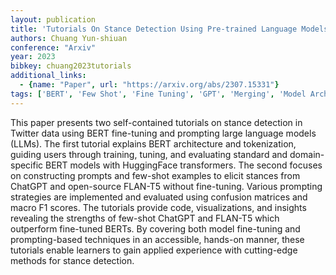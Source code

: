 ```yaml
---
layout: publication
title: 'Tutorials On Stance Detection Using Pre-trained Language Models: Fine-tuning BERT And Prompting Large Language Models'
authors: Chuang Yun-shiuan
conference: "Arxiv"
year: 2023
bibkey: chuang2023tutorials
additional_links:
  - {name: "Paper", url: "https://arxiv.org/abs/2307.15331"}
tags: ['BERT', 'Few Shot', 'Fine Tuning', 'GPT', 'Merging', 'Model Architecture', 'Pretraining Methods', 'Prompting', 'Tokenization', 'Training Techniques', 'Transformer']
---
```

This paper presents two self-contained tutorials on stance detection in Twitter data using BERT fine-tuning and prompting large language models (LLMs). The first tutorial explains BERT architecture and tokenization, guiding users through training, tuning, and evaluating standard and domain-specific BERT models with HuggingFace transformers. The second focuses on constructing prompts and few-shot examples to elicit stances from ChatGPT and open-source FLAN-T5 without fine-tuning. Various prompting strategies are implemented and evaluated using confusion matrices and macro F1 scores. The tutorials provide code, visualizations, and insights revealing the strengths of few-shot ChatGPT and FLAN-T5 which outperform fine-tuned BERTs. By covering both model fine-tuning and prompting-based techniques in an accessible, hands-on manner, these tutorials enable learners to gain applied experience with cutting-edge methods for stance detection.
